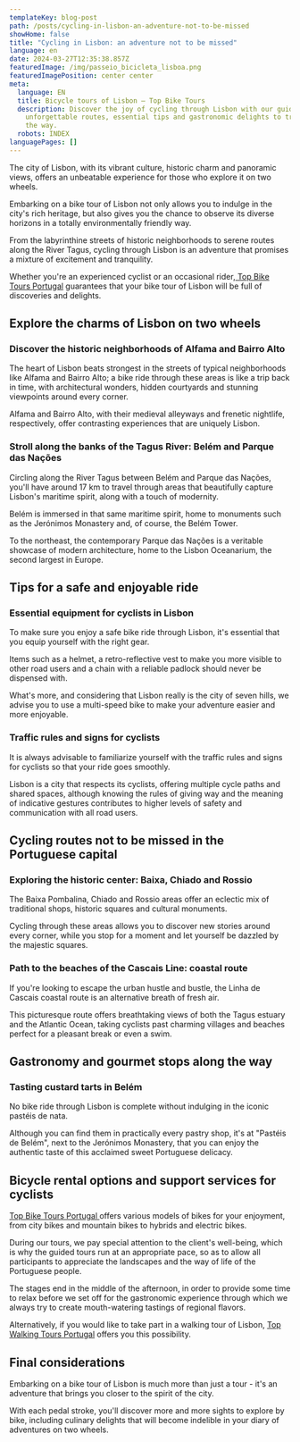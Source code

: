 ```yaml
---
templateKey: blog-post
path: /posts/cycling-in-lisbon-an-adventure-not-to-be-missed
showHome: false
title: "Cycling in Lisbon: an adventure not to be missed"
language: en
date: 2024-03-27T12:35:38.857Z
featuredImage: /img/passeio_bicicleta_lisboa.png
featuredImagePosition: center center
meta:
  language: EN
  title: Bicycle tours of Lisbon – Top Bike Tours
  description: Discover the joy of cycling through Lisbon with our guide to
    unforgettable routes, essential tips and gastronomic delights to try along
    the way.
  robots: INDEX
languagePages: []
---
```

The city of Lisbon, with its vibrant culture, historic charm and panoramic views, offers an unbeatable experience for those who explore it on two wheels.

Embarking on a bike tour of Lisbon not only allows you to indulge in the city's rich heritage, but also gives you the chance to observe its diverse horizons in a totally environmentally friendly way.

From the labyrinthine streets of historic neighborhoods to serene routes along the River Tagus, cycling through Lisbon is an adventure that promises a mixture of excitement and tranquility.

Whether you're an experienced cyclist or an occasional rider,[ Top Bike Tours Portugal](https://topbiketoursportugal.com/) guarantees that your bike tour of Lisbon will be full of discoveries and delights.

## Explore the charms of Lisbon on two wheels

### Discover the historic neighborhoods of Alfama and Bairro Alto

The heart of Lisbon beats strongest in the streets of typical neighborhoods like Alfama and Bairro Alto; a bike ride through these areas is like a trip back in time, with architectural wonders, hidden courtyards and stunning viewpoints around every corner.

Alfama and Bairro Alto, with their medieval alleyways and frenetic nightlife, respectively, offer contrasting experiences that are uniquely Lisbon.

### Stroll along the banks of the Tagus River: Belém and Parque das Nações

Circling along the River Tagus between Belém and Parque das Nações, you'll have around 17 km to travel through areas that beautifully capture Lisbon's maritime spirit, along with a touch of modernity.

Belém is immersed in that same maritime spirit, home to monuments such as the Jerónimos Monastery and, of course, the Belém Tower.

To the northeast, the contemporary Parque das Nações is a veritable showcase of modern architecture, home to the Lisbon Oceanarium, the second largest in Europe.

## Tips for a safe and enjoyable ride

### Essential equipment for cyclists in Lisbon

To make sure you enjoy a safe bike ride through Lisbon, it's essential that you equip yourself with the right gear.

Items such as a helmet, a retro-reflective vest to make you more visible to other road users and a chain with a reliable padlock should never be dispensed with.

What's more, and considering that Lisbon really is the city of seven hills, we advise you to use a multi-speed bike to make your adventure easier and more enjoyable.

### Traffic rules and signs for cyclists

It is always advisable to familiarize yourself with the traffic rules and signs for cyclists so that your ride goes smoothly.

Lisbon is a city that respects its cyclists, offering multiple cycle paths and shared spaces, although knowing the rules of giving way and the meaning of indicative gestures contributes to higher levels of safety and communication with all road users.

## Cycling routes not to be missed in the Portuguese capital

### Exploring the historic center: Baixa, Chiado and Rossio

The Baixa Pombalina, Chiado and Rossio areas offer an eclectic mix of traditional shops, historic squares and cultural monuments.

Cycling through these areas allows you to discover new stories around every corner, while you stop for a moment and let yourself be dazzled by the majestic squares. 

### Path to the beaches of the Cascais Line: coastal route

If you're looking to escape the urban hustle and bustle, the Linha de Cascais coastal route is an alternative breath of fresh air.

This picturesque route offers breathtaking views of both the Tagus estuary and the Atlantic Ocean, taking cyclists past charming villages and beaches perfect for a pleasant break or even a swim.

## Gastronomy and gourmet stops along the way

### Tasting custard tarts in Belém

No bike ride through Lisbon is complete without indulging in the iconic pastéis de nata.

Although you can find them in practically every pastry shop, it's at "Pastéis de Belém", next to the Jerónimos Monastery, that you can enjoy the authentic taste of this acclaimed sweet Portuguese delicacy.

## Bicycle rental options and support services for cyclists

[Top Bike Tours Portugal ](https://topbiketoursportugal.com/)offers various models of bikes for your enjoyment, from city bikes and mountain bikes to hybrids and electric bikes.

During our tours, we pay special attention to the client's well-being, which is why the guided tours run at an appropriate pace, so as to allow all participants to appreciate the landscapes and the way of life of the Portuguese people.

The stages end in the middle of the afternoon, in order to provide some time to relax before we set off for the gastronomic experience through which we always try to create mouth-watering tastings of regional flavors.

Alternatively, if you would like to take part in a walking tour of Lisbon, [Top Walking Tours Portugal](https://topwalkingtoursportugal.com/) offers you this possibility.

## Final considerations

Embarking on a bike tour of Lisbon is much more than just a tour - it's an adventure that brings you closer to the spirit of the city.

With each pedal stroke, you'll discover more and more sights to explore by bike, including culinary delights that will become indelible in your diary of adventures on two wheels.
